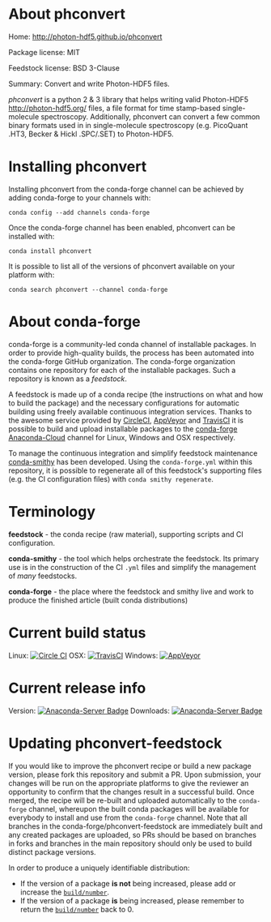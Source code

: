 About phconvert
===============

Home: http://photon-hdf5.github.io/phconvert

Package license: MIT

Feedstock license: BSD 3-Clause

Summary: Convert and write Photon-HDF5 files.

*phconvert* is a python 2 & 3 library that helps writing valid
Photon-HDF5 <http://photon-hdf5.org/>
files, a file format for time stamp-based single-molecule spectroscopy.
Additionally, phconvert can convert a few common binary formats
used in in single-molecule spectroscopy (e.g. PicoQuant .HT3,
Becker & Hickl .SPC/.SET) to Photon-HDF5.


Installing phconvert
====================

Installing phconvert from the conda-forge channel can be achieved by adding conda-forge to your channels with:

```
conda config --add channels conda-forge
```

Once the conda-forge channel has been enabled, phconvert can be installed with:

```
conda install phconvert
```

It is possible to list all of the versions of phconvert available on your platform with:

```
conda search phconvert --channel conda-forge
```


About conda-forge
=================

conda-forge is a community-led conda channel of installable packages.
In order to provide high-quality builds, the process has been automated into the
conda-forge GitHub organization. The conda-forge organization contains one repository
for each of the installable packages. Such a repository is known as a *feedstock*.

A feedstock is made up of a conda recipe (the instructions on what and how to build
the package) and the necessary configurations for automatic building using freely
available continuous integration services. Thanks to the awesome service provided by
[CircleCI](https://circleci.com/), [AppVeyor](http://www.appveyor.com/)
and [TravisCI](https://travis-ci.org/) it is possible to build and upload installable
packages to the [conda-forge](https://anaconda.org/conda-forge)
[Anaconda-Cloud](http://docs.anaconda.org/) channel for Linux, Windows and OSX respectively.

To manage the continuous integration and simplify feedstock maintenance
[conda-smithy](http://github.com/conda-forge/conda-smithy) has been developed.
Using the ``conda-forge.yml`` within this repository, it is possible to regenerate all of
this feedstock's supporting files (e.g. the CI configuration files) with ``conda smithy regenerate``.


Terminology
===========

**feedstock** - the conda recipe (raw material), supporting scripts and CI configuration.

**conda-smithy** - the tool which helps orchestrate the feedstock.
                   Its primary use is in the construction of the CI ``.yml`` files
                   and simplify the management of *many* feedstocks.

**conda-forge** - the place where the feedstock and smithy live and work to
                  produce the finished article (built conda distributions)

Current build status
====================

Linux: [![Circle CI](https://circleci.com/gh/conda-forge/phconvert-feedstock.svg?style=shield)](https://circleci.com/gh/conda-forge/phconvert-feedstock)
OSX: [![TravisCI](https://travis-ci.org/conda-forge/phconvert-feedstock.svg?branch=master)](https://travis-ci.org/conda-forge/phconvert-feedstock)
Windows: [![AppVeyor](https://ci.appveyor.com/api/projects/status/github/conda-forge/phconvert-feedstock?svg=True)](https://ci.appveyor.com/project/conda-forge/phconvert-feedstock/branch/master)

Current release info
====================
Version: [![Anaconda-Server Badge](https://anaconda.org/conda-forge/phconvert/badges/version.svg)](https://anaconda.org/conda-forge/phconvert)
Downloads: [![Anaconda-Server Badge](https://anaconda.org/conda-forge/phconvert/badges/downloads.svg)](https://anaconda.org/conda-forge/phconvert)


Updating phconvert-feedstock
============================

If you would like to improve the phconvert recipe or build a new
package version, please fork this repository and submit a PR. Upon submission,
your changes will be run on the appropriate platforms to give the reviewer an
opportunity to confirm that the changes result in a successful build. Once
merged, the recipe will be re-built and uploaded automatically to the
`conda-forge` channel, whereupon the built conda packages will be available for
everybody to install and use from the `conda-forge` channel.
Note that all branches in the conda-forge/phconvert-feedstock are
immediately built and any created packages are uploaded, so PRs should be based
on branches in forks and branches in the main repository should only be used to
build distinct package versions.

In order to produce a uniquely identifiable distribution:
 * If the version of a package **is not** being increased, please add or increase
   the [``build/number``](http://conda.pydata.org/docs/building/meta-yaml.html#build-number-and-string).
 * If the version of a package **is** being increased, please remember to return
   the [``build/number``](http://conda.pydata.org/docs/building/meta-yaml.html#build-number-and-string)
   back to 0.
